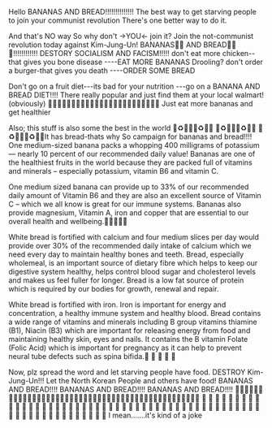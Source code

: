 Hello
BANANAS AND BREAD!!!!!!!!!!!!!!
The best way to get starving people to join your communist
revolution
There's one better way to do it.

And that's NO way
So why don't ->YOU<- join it?
Join the not-communist revolution today against Kim-Jung-Un!
BANANAS🍌🍌 AND BREAD🍞🍞🍞!!!!!!!!!!!!
DESTORY SOCIALISM AND FACISM!!!!!
don't eat more chicken--that gives you bone disease
----EAT MORE BANANAS
Drooling? don't order a burger-that gives you death
----ORDER SOME BREAD

Don't go on a fruit diet---its bad for your nutrition
---go on a BANANA AND BREAD DIET!!!!
There really popular and just find them at your local walmart!(obviously)
🤗🤗🤗🤗🤗🤗🤗🤗🤗🤗🤗🤗🤗🤗🤗🤗🤗🤗🤗🤗🤗🤗🤗🤗
Just eat more bananas and get healthier

Also; this stuff is also some the best in the world
🥖♻️🥦🌲🥖♻️🥦🌲
🥖♻️🥦🌲🥖♻️🥦🌲
🥖♻️🥦🌲🥖♻️🥦🌲It has bread-thats why
So campaign for bananas and bread!!!!
One medium-sized banana packs a whopping 
400 milligrams of potassium— nearly 10 percent of our recommended daily value!
Bananas are one of the healthiest fruits in the world because they are packed 
full of vitamins and minerals – especially potassium, vitamin B6 and vitamin C. 

One medium sized banana can provide up to 33% of our recommended daily amount of 
Vitamin B6 and they are also an excellent 
source of Vitamin C – which we all know is great for our immune systems. 
Bananas also provide magnesium, Vitamin A, 
iron and copper that are essential to our overall health and wellbeing.🍌🍌🍌🍌🍌

White bread is fortified with calcium and four medium slices per day would 
provide over 30% of 
the recommended daily intake of calcium which we need every day to maintain healthy bones and teeth.
Bread, especially wholemeal, is an important source of dietary fibre which helps to keep our 
digestive system healthy, 
helps control blood sugar and cholesterol levels and makes us feel fuller for longer.
Bread is a low fat source of protein 
which is required by our bodies for growth, renewal and repair.

White bread is fortified with iron. Iron is important for energy and concentration, a healthy 
immune system and healthy blood.
Bread contains a wide range of vitamins and minerals including B group vitamins 
thiamine (B1), Niacin (B3) 
which are important for releasing energy from food and maintaining healthy skin, eyes and nails. 
It contains the B vitamin Folate (Folic Acid) which is important for pregnancy as it can help 
to prevent neural tube defects such as spina bifida.🍞 🍞 🍞 🍞 🍞 
 
 Now, plz spread the word and let starving people have food. DESTROY Kim-Jung-Un!!!
 Let the North Korean People and others have food! 
 BANANAS AND BREAD!!!! BANANAS AND BREAD!!!! BANANAS AND BREAD!!!!
 🍌🍌🍌🍌🍌🍌🍌🍌🍌🍌🍌🍌🍌🍌🍌🍌🍌🍌🍌🍌🍌🍌🍌🍌🍌🍌🍌🍌🍌🍌🍌🍌🍌🍌🍌🍌🍌🍌🍌🍌🍌🍌🍌🍌🍌🍌🍌
 🍞 🍞 🍞 🍞 🍞 🍞 🍞 🍞 🍞 🍞 🍞 🍞 🍞 🍞 🍞 🍞 🍞 🍞 🍞 🍞 🍞 🍞 🍞 🍞 🍞 🍞 🍞 🍞 🍞 🍞 🍞 
 🍞 🍞 🍞 🍞 🍞 🍞 🍞 🍞 🍞 🍞 🍞 🍞 🍞 🍞 🍞 🍞 🍞 🍞 🍞 🍞 🍞 🍞 🍞 🍞 🍞 🍞 🍞 🍞 🍞 🍞 🍞 
I mean.......it's kind of a joke


